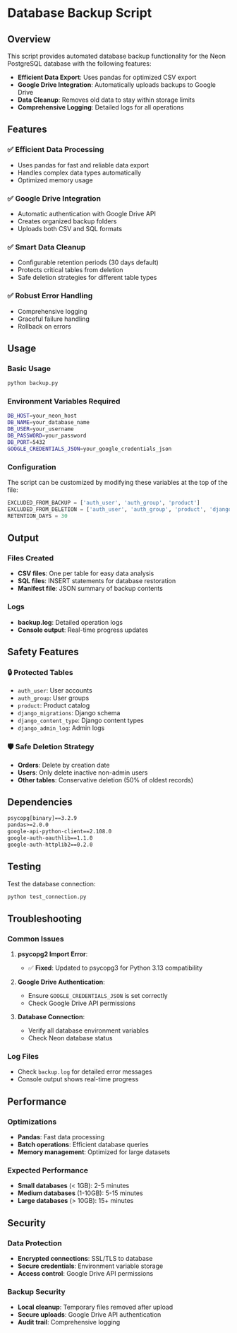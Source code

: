 # Database Backup Script

## Overview
This script provides automated database backup functionality for the Neon PostgreSQL database with the following features:

- **Efficient Data Export**: Uses pandas for optimized CSV export
- **Google Drive Integration**: Automatically uploads backups to Google Drive
- **Data Cleanup**: Removes old data to stay within storage limits
- **Comprehensive Logging**: Detailed logs for all operations

## Features

### ✅ **Efficient Data Processing**
- Uses pandas for fast and reliable data export
- Handles complex data types automatically
- Optimized memory usage

### ✅ **Google Drive Integration**
- Automatic authentication with Google Drive API
- Creates organized backup folders
- Uploads both CSV and SQL formats

### ✅ **Smart Data Cleanup**
- Configurable retention periods (30 days default)
- Protects critical tables from deletion
- Safe deletion strategies for different table types

### ✅ **Robust Error Handling**
- Comprehensive logging
- Graceful failure handling
- Rollback on errors

## Usage

### Basic Usage
```bash
python backup.py
```

### Environment Variables Required
```bash
DB_HOST=your_neon_host
DB_NAME=your_database_name
DB_USER=your_username
DB_PASSWORD=your_password
DB_PORT=5432
GOOGLE_CREDENTIALS_JSON=your_google_credentials_json
```

### Configuration
The script can be customized by modifying these variables at the top of the file:

```python
EXCLUDED_FROM_BACKUP = ['auth_user', 'auth_group', 'product']
EXCLUDED_FROM_DELETION = ['auth_user', 'auth_group', 'product', 'django_migrations']
RETENTION_DAYS = 30
```

## Output

### Files Created
- **CSV files**: One per table for easy data analysis
- **SQL files**: INSERT statements for database restoration
- **Manifest file**: JSON summary of backup contents

### Logs
- **backup.log**: Detailed operation logs
- **Console output**: Real-time progress updates

## Safety Features

### 🔒 **Protected Tables**
- `auth_user`: User accounts
- `auth_group`: User groups
- `product`: Product catalog
- `django_migrations`: Django schema
- `django_content_type`: Django content types
- `django_admin_log`: Admin logs

### 🛡️ **Safe Deletion Strategy**
- **Orders**: Delete by creation date
- **Users**: Only delete inactive non-admin users
- **Other tables**: Conservative deletion (50% of oldest records)

## Dependencies

```txt
psycopg[binary]==3.2.9
pandas>=2.0.0
google-api-python-client==2.108.0
google-auth-oauthlib==1.1.0
google-auth-httplib2==0.2.0
```

## Testing

Test the database connection:
```bash
python test_connection.py
```

## Troubleshooting

### Common Issues

1. **psycopg2 Import Error**: 
   - ✅ **Fixed**: Updated to psycopg3 for Python 3.13 compatibility

2. **Google Drive Authentication**:
   - Ensure `GOOGLE_CREDENTIALS_JSON` is set correctly
   - Check Google Drive API permissions

3. **Database Connection**:
   - Verify all database environment variables
   - Check Neon database status

### Log Files
- Check `backup.log` for detailed error messages
- Console output shows real-time progress

## Performance

### Optimizations
- **Pandas**: Fast data processing
- **Batch operations**: Efficient database queries
- **Memory management**: Optimized for large datasets

### Expected Performance
- **Small databases** (< 1GB): 2-5 minutes
- **Medium databases** (1-10GB): 5-15 minutes
- **Large databases** (> 10GB): 15+ minutes

## Security

### Data Protection
- **Encrypted connections**: SSL/TLS to database
- **Secure credentials**: Environment variable storage
- **Access control**: Google Drive API permissions

### Backup Security
- **Local cleanup**: Temporary files removed after upload
- **Secure uploads**: Google Drive API authentication
- **Audit trail**: Comprehensive logging 